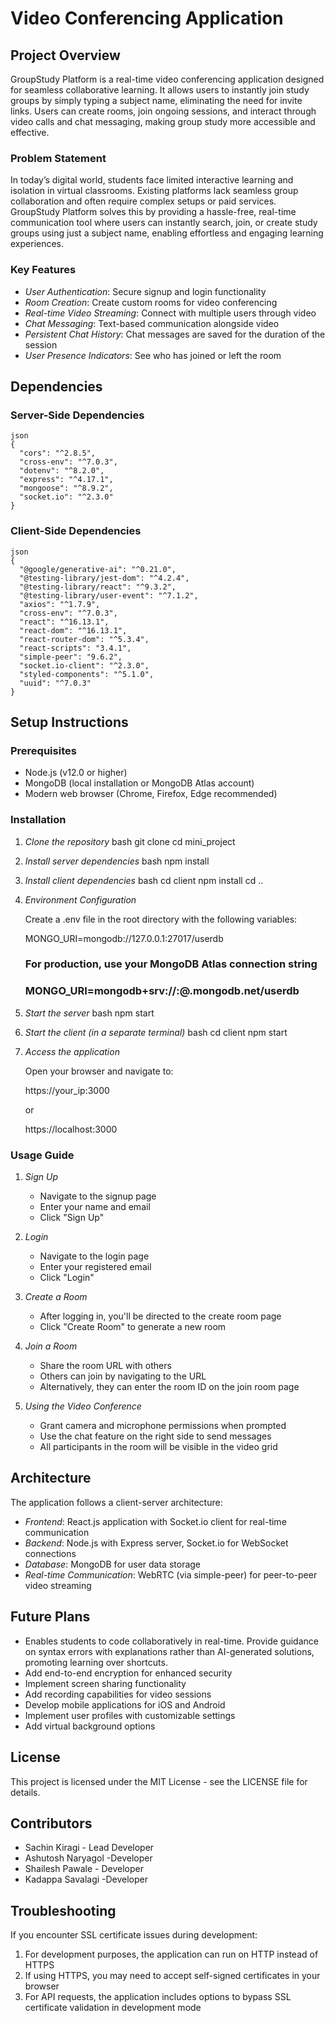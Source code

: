 # Video Conferencing Application

## Project Overview

GroupStudy Platform is a real-time video conferencing application designed for seamless collaborative learning. It allows users to instantly join study groups by simply typing a subject name, eliminating the need for invite links. Users can create rooms, join ongoing sessions, and interact through video calls and chat messaging, making group study more accessible and effective.

### Problem Statement

In today’s digital world, students face limited interactive learning and isolation in virtual classrooms. Existing platforms lack seamless group collaboration and often require complex setups or paid services. GroupStudy Platform solves this by providing a hassle-free, real-time communication tool where users can instantly search, join, or create study groups using just a subject name, enabling effortless and engaging learning experiences.

### Key Features

- *User Authentication*: Secure signup and login functionality
- *Room Creation*: Create custom rooms for video conferencing
- *Real-time Video Streaming*: Connect with multiple users through video
- *Chat Messaging*: Text-based communication alongside video
- *Persistent Chat History*: Chat messages are saved for the duration of the session
- *User Presence Indicators*: See who has joined or left the room

## Dependencies

### Server-Side Dependencies

```
json
{
  "cors": "^2.8.5",
  "cross-env": "^7.0.3",
  "dotenv": "^8.2.0",
  "express": "^4.17.1",
  "mongoose": "^8.9.2",
  "socket.io": "^2.3.0"
}
```


### Client-Side Dependencies
```
json
{
  "@google/generative-ai": "^0.21.0",
  "@testing-library/jest-dom": "^4.2.4",
  "@testing-library/react": "^9.3.2",
  "@testing-library/user-event": "^7.1.2",
  "axios": "^1.7.9",
  "cross-env": "^7.0.3",
  "react": "^16.13.1",
  "react-dom": "^16.13.1",
  "react-router-dom": "^5.3.4",
  "react-scripts": "3.4.1",
  "simple-peer": "9.6.2",
  "socket.io-client": "^2.3.0",
  "styled-components": "^5.1.0",
  "uuid": "^7.0.3"
}
```

## Setup Instructions

### Prerequisites

- Node.js (v12.0 or higher)
- MongoDB (local installation or MongoDB Atlas account)
- Modern web browser (Chrome, Firefox, Edge recommended)

### Installation

1. *Clone the repository*
   bash
   git clone <repository-url>
   cd mini_project
   

2. *Install server dependencies*
   bash
   npm install
   

3. *Install client dependencies*
   bash
   cd client
   npm install
   cd ..
   

4. *Environment Configuration*
   
   Create a .env file in the root directory with the following variables:
   
   MONGO_URI=mongodb://127.0.0.1:27017/userdb
   ### For production, use your MongoDB Atlas connection string
   ### MONGO_URI=mongodb+srv://<username>:<password>@<cluster>.mongodb.net/userdb
   

5. *Start the server*
   bash
   npm start
   

6. *Start the client (in a separate terminal)*
   bash
   cd client
   npm start
   

7. *Access the application*
   
   Open your browser and navigate to:
   
   https://your_ip:3000
   
   or
   
   https://localhost:3000
   

### Usage Guide

1. *Sign Up*
   - Navigate to the signup page
   - Enter your name and email
   - Click "Sign Up"

2. *Login*
   - Navigate to the login page
   - Enter your registered email
   - Click "Login"

3. *Create a Room*
   - After logging in, you'll be directed to the create room page
   - Click "Create Room" to generate a new room

4. *Join a Room*
   - Share the room URL with others
   - Others can join by navigating to the URL
   - Alternatively, they can enter the room ID on the join room page

5. *Using the Video Conference*
   - Grant camera and microphone permissions when prompted
   - Use the chat feature on the right side to send messages
   - All participants in the room will be visible in the video grid

## Architecture

The application follows a client-server architecture:

- *Frontend*: React.js application with Socket.io client for real-time communication
- *Backend*: Node.js with Express server, Socket.io for WebSocket connections
- *Database*: MongoDB for user data storage
- *Real-time Communication*: WebRTC (via simple-peer) for peer-to-peer video streaming

## Future Plans

- Enables students to code collaboratively in real-time. Provide guidance  on syntax errors with explanations rather than AI-generated solutions,  promoting learning over shortcuts.
- Add end-to-end encryption for enhanced security
- Implement screen sharing functionality
- Add recording capabilities for video sessions
- Develop mobile applications for iOS and Android
- Implement user profiles with customizable settings
- Add virtual background options

## License

This project is licensed under the MIT License - see the LICENSE file for details.

## Contributors

- Sachin Kiragi - Lead Developer
- Ashutosh Naryagol -Developer
- Shailesh Pawale - Developer
- Kadappa Savalagi -Developer

## Troubleshooting

If you encounter SSL certificate issues during development:
1. For development purposes, the application can run on HTTP instead of HTTPS
2. If using HTTPS, you may need to accept self-signed certificates in your browser
3. For API requests, the application includes options to bypass SSL certificate validation in development mode
